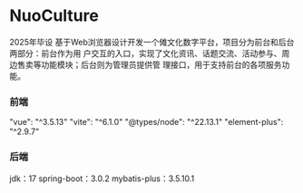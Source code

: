 # NuoCulture

2025年毕设 基于Web浏览器设计开发一个傩文化数字平台，项目分为前台和后台两部分：前台作为用 户交互的入口，实现了文化资讯、话题交流、活动参与、周边售卖等功能模块；后台则为管理员提供管 理接口，用于支持前台的各项服务功能。


### 前端
"vue": "^3.5.13"
"vite": "^6.1.0"
"@types/node": "^22.13.1"
"element-plus": "^2.9.7"

### 后端
jdk：17
spring-boot：3.0.2
mybatis-plus：3.5.10.1
